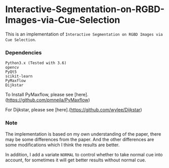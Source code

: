 # Interactive-Segmentation-on-RGBD-Images-via-Cue-Selection
This is an implementation of ```Interactive Segmentation on RGBD Images via Cue Selection```.

### Dependencies
```
Python3.x (Tested with 3.6)
opencv
PyQt5
scikit-learn
PyMaxflow
Dijkstar
```
To Install PyMaxflow, please see [here].(https://github.com/pmneila/PyMaxflow)

For Dijkstar, please see [here].(https://github.com/wylee/Dijkstar)

### Note
The implementation is based on my own understanding of the paper, there may be some differences from the paper. And the other differences are some modifications which I think the results are better.

In addition, I add a variate `NORMAL` to control whether to take normal cue into account, for sometimes it will get better results without normal cue. 
